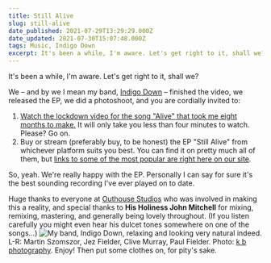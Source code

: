 ```yaml
---
title: Still Alive
slug: still-alive
date_published: 2021-07-29T13:29:29.000Z
date_updated: 2021-07-30T15:07:48.000Z
tags: Music, Indigo Down
excerpt: It's been a while, I'm aware. Let's get right to it, shall we?
---
```


It's been a while, I'm aware. Let's get right to it, shall we?

We – and by we I mean my band, [Indigo Down](https://indigodown.com/) – finished the video, we released the EP, we did a photoshoot, and you are cordially invited to:

1. [Watch the lockdown video for the song "Alive" that took me eight months to make.](https://www.youtube.com/watch?v=UAFhv4xKi0c) It will only take you less than four minutes to watch. Please? Go on.
2. Buy or stream (preferably buy, to be honest) the EP "Still Alive" from whichever platform suits you best. You can find it on pretty much all of them, but [links to some of the most popular are right here on our site](https://indigodown.com/release).

So, yeah. We're really happy with the EP. Personally I can say for sure it's the best sounding recording I've ever played on to date.

Huge thanks to everyone at [Outhouse Studios](https://outhousestudios.co.uk/) who was involved in making this a reality, and special thanks to **His Holiness John Mitchell** for mixing, remixing, mastering, and generally being lovely throughout. (If you listen carefully you might even hear his dulcet tones somewhere on one of the songs...)
![My band, Indigo Down, relaxing and looking very natural indeed.](/public/images/2021/07/9387-small.jpg)L-R: Martin Szomszor, Jez Fielder, Clive Murray, Paul Fielder. Photo: [k b photography](https://www.katebookerphotography.com/).
Enjoy! Then put some clothes on, for pity's sake.
